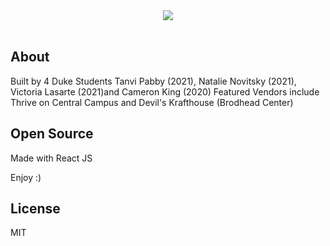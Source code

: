 <div align="center">
    <img src="assets/mockup.png">
</div>
<br>


## About

Built by 4 Duke Students  Tanvi Pabby (2021), Natalie Novitsky (2021), Victoria Lasarte (2021)and Cameron King (2020) 
Featured Vendors include Thrive on Central Campus and Devil's Krafthouse (Brodhead Center)

## Open Source

Made with React JS

Enjoy :)

## License

MIT


    